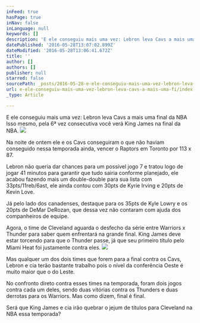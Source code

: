 ```yaml
---
inFeed: true
hasPage: true
inNav: false
inLanguage: null
keywords: []
description: 'E ele conseguiu mais uma vez: Lebron leva Cavs a mais uma final da NBA Isso mesmo, pela 6ª vez consecutiva você verá King James na final da NBA. '
datePublished: '2016-05-28T13:07:02.899Z'
dateModified: '2016-05-28T13:06:41.672Z'
title: ''
author: []
authors: []
publisher: null
starred: false
sourcePath: _posts/2016-05-28-e-ele-conseguiu-mais-uma-vez-lebron-leva-cavs-a-mais-uma-fi.md
url: e-ele-conseguiu-mais-uma-vez-lebron-leva-cavs-a-mais-uma-fi/index.html
_type: Article

---
```

E ele conseguiu mais uma vez: Lebron leva Cavs a mais uma final da NBA Isso mesmo, pela 6ª vez consecutiva você verá King James na final da NBA. ![](https://the-grid-user-content.s3-us-west-2.amazonaws.com/c574e774-0631-4004-8aff-1e73b86251e5.jpg)

Na noite de ontem ele e os Cavs conseguiram o que não haviam conseguido nessa temporada ainda, vencer o Raptors em Toronto por 113 x 87\. 

Lebron não queria dar chances para um possível jogo 7 e tratou logo de jogar 41 minutos para garantir que tudo sairia conforme planejado, ele acabou fazendo mais um double-double para sua lista com 33pts/11reb/6ast, ele ainda contou com 30pts de Kyrie Irving e 20pts de Kevin Love. 

Já pelo lado dos canadenses, destaque para os 35pts de Kyle Lowry e os 20pts de DeMar DeRozan, que dessa vez não contaram com ajuda dos companheiros de equipe. 

Agora, o time de Cleveland aguarda o desfecho da série entre Warriors x Thunder para saber quem enfrentará na grande final. King James deve estar torcendo para que o Thunder passe, já que seu primeiro título pelo Miami Heat foi justamente contra eles. ![](https://the-grid-user-content.s3-us-west-2.amazonaws.com/7f69b275-3779-4577-949c-90dfcf4cdd59.jpg)

Mas qualquer um dos dois times que forem para a final contra os Cavs, Lebron e cia terão bastante trabalho pois o nível da conferência Oeste é muito maior que o do Leste. 

No confronto direto contra esses times na temporada, foram dois jogos contra cada um deles, sendo duas vitórias contra os Thunders e duas derrotas para os Warriors. Mas como dizem, final é final. 

Será que King James e cia irão quebrar o jejum de títulos para Cleveland na NBA essa temporada?